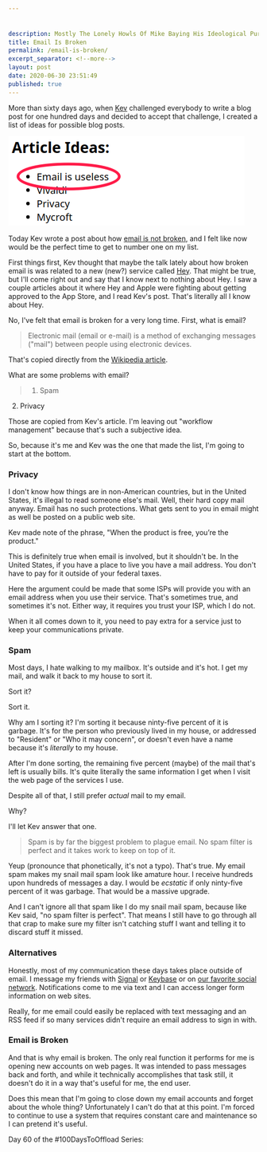 ```yaml
---


description: Mostly The Lonely Howls Of Mike Baying His Ideological Purity At The Moon
title: Email Is Broken
permalink: /email-is-broken/
excerpt_separator: <!--more-->
layout: post
date: 2020-06-30 23:51:49
published: true
---
```



More than sixty days ago, when [Kev](https://fosstodon.org/@kev) challenged everybody to write a blog post for one hundred days and decided to accept that challenge, I created a list of ideas for possible blog posts.

![](/assets/images/EGlTwXX.png)

Today Kev wrote a post about how [email is not broken](https://kevq.uk/email-is-not-broken/), and I felt like now would be the perfect time to get to number one on my list.

<!--more-->

First things first, Kev thought that maybe the talk lately about how broken email is was related to a new (new?) service called [Hey](https://hey.com). That might be true, but I'll come right out and say that I know next to nothing about Hey. I saw a couple articles about it where Hey and Apple were fighting about getting approved to the App Store, and I read Kev's post. That's literally all I know about Hey.

No, I've felt that email is broken for a very long time. First, what is email?

> Electronic mail (email or e-mail) is a method of exchanging messages ("mail") between people using electronic devices.

That's copied directly from the [Wikipedia article](https://en.wikipedia.org/wiki/Email). 

What are some problems with email?

> 1. Spam
2. Privacy

Those are copied from Kev's article. I'm leaving out "workflow management" because that's such a subjective idea. 

So, because it's me and Kev was the one that made the list, I'm going to start at the bottom.

### Privacy

I don't know how things are in non-American countries, but in the United States, it's illegal to read someone else's mail. Well, their hard copy mail anyway. Email has no such protections. What gets sent to you in email might as well be posted on a public web site. 

Kev made note of the phrase, "When the product is free, you’re the product."

This is definitely true when email is involved, but it shouldn't be. In the United States, if you have a place to live you have a mail address. You don't have to pay for it outside of your federal taxes. 

Here the argument could be made that some ISPs will provide you with an email address when you use their service. That's sometimes true, and sometimes it's not. Either way, it requires you trust your ISP, which I do not.

When it all comes down to it, you need to pay extra for a service just to keep your communications private.

### Spam

Most days, I hate walking to my mailbox. It's outside and it's hot. I get my mail, and walk it back to my house to sort it. 

Sort it?

Sort it.

Why am I sorting it? I'm sorting it because ninty-five percent of it is garbage. It's for the person who previously lived in my house, or addressed to "Resident" or "Who it may concern", or doesn't even have a name because it's _literally_ to my house. 

After I'm done sorting, the remaining five percent (maybe) of the mail that's left is usually bills. It's quite literally the same information I get when I visit the web page of the services I use.

Despite all of that, I still prefer _actual_ mail to my email. 

Why?

I'll let Kev answer that one.

> Spam is by far the biggest problem to plague email. No spam filter is perfect and it takes work to keep on top of it.

Yeup (pronounce that phonetically, it's not a typo). That's true. My email spam makes my snail mail spam look like amature hour. I receive hundreds upon hundreds of messages a day. I would be _ecstatic_ if only ninty-five percent of it was garbage. That would be a massive upgrade.

And I can't ignore all that spam like I do my snail mail spam, because like Kev said, "no spam filter is perfect". That means I still have to go through all that crap to make sure my filter isn't catching stuff I want and telling it to discard stuff it missed. 

### Alternatives

Honestly, most of my communication these days takes place outside of email. I message my friends with [Signal](https://www.signal.org) or [Keybase](https://keybase.io) or on [our favorite social network](https://fosstodon.org). Notifications come to me via text and I can access longer form information on web sites.

Really, for me email could easily be replaced with text messaging and an RSS feed if so many services didn't require an email address to sign in with. 

### Email is Broken

And that is why email is broken. The only real function it performs for me is opening new accounts on web pages. It was intended to pass messages back and forth, and while it technically accomplishes that task still, it doesn't do it in a way that's useful for me, the end user.

Does this mean that I'm going to close down my email accounts and forget about the whole thing? Unfortunately I can't do that at this point. I'm forced to continue to use a system that requires constant care and maintenance so I can pretend it's useful. 

Day 60 of the #100DaysToOffload Series:
